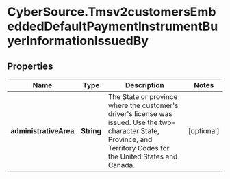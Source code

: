 # CyberSource.Tmsv2customersEmbeddedDefaultPaymentInstrumentBuyerInformationIssuedBy

## Properties
Name | Type | Description | Notes
------------ | ------------- | ------------- | -------------
**administrativeArea** | **String** | The State or province where the customer's driver's license was issued.  Use the two-character State, Province, and Territory Codes for the United States and Canada.  | [optional] 


